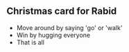 ## Christmas card for Rabid

* Move around by saying 'go' or 'walk'
* Win by hugging everyone
* That is all